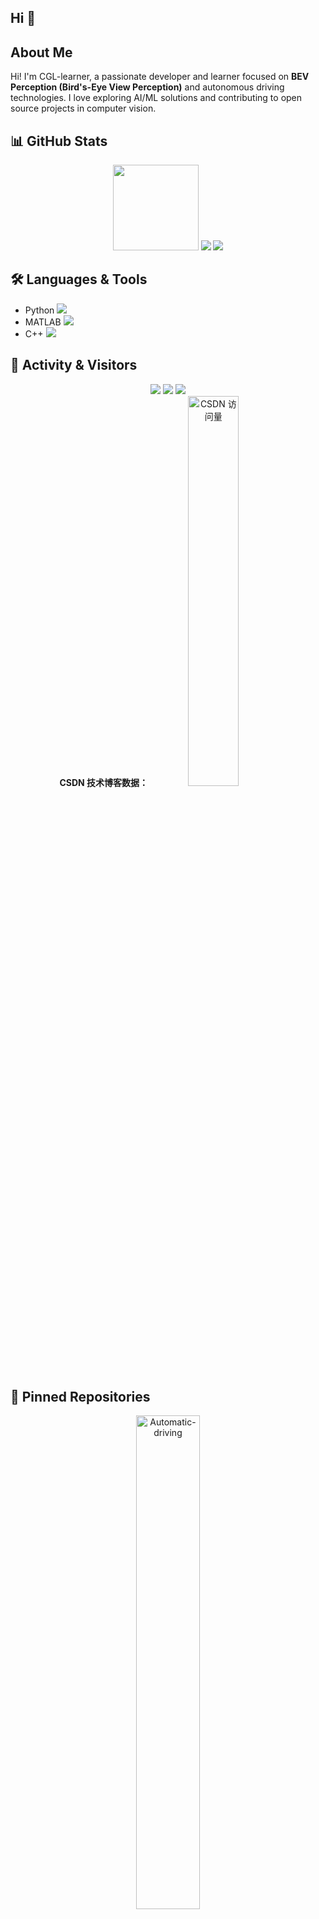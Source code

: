 ## Hi 👋  
## About Me  
Hi! I'm CGL-learner, a passionate developer and learner focused on **BEV Perception (Bird's-Eye View Perception)** and autonomous driving technologies. I love exploring AI/ML solutions and contributing to open source projects in computer vision.  


## 📊 GitHub Stats  
<div align="center">  
  <img height="137px" src="https://github-readme-stats.vercel.app/api?username=CGL-learner&hide_title=true&hide_border=true&show_icons=true&line_height=21&text_color=000&icon_color=000&bg_color=0,ea6161,ffc64d,fffc4d,52fa5a&theme=graywhite" />  
  <img src="https://github-readme-stats.vercel.app/api/top-langs/?username=CGL-learner&hide_title=true&hide_border=true&layout=compact&langs_count=6&text_color=000&icon_color=fff&bg_color=0,52fa5a,4dfcff,c64dff&theme=graywhite" />  
  <img src="https://metrics.lecoq.io/CGL-learner?template=classic&config.timezone=Asia/Shanghai" />  
</div>  


## 🛠️ Languages & Tools  
- Python <img src="https://img.shields.io/badge/Python-3776AB?logo=python&logoColor=white" />  
- MATLAB <img src="https://img.shields.io/badge/Matlab-E34F26?logo=Matlab&logoColor=white" />  
- C++ <img src="https://img.shields.io/badge/C++-orange?style=flat-square&logo=C++&logoColor=white" />  


## 👥 Activity & Visitors  
<div align="center">  
  <!-- GitHub 原生统计 -->  
  <img src="https://visitor-badge.glitch.me/badge?page_id=CGL-learner" />  
  <img src="https://activity-graph.herokuapp.com/graph?username=CGL-learner&theme=github-compact" />  
  <img src="https://github-readme-streak-stats.herokuapp.com/?user=CGL-learner" />  

  <!-- CSDN 统计卡片（保留部分） -->  
  <br />  
  <strong>CSDN 技术博客数据：</strong>  
  <img src="https://stats.justsong.cn/api/csdn?id=weixin_50422106" alt="CSDN 访问量" width="40%" />  
</div>  


## 📌 Pinned Repositories  
<div align="center">  
  <a href="https://github.com/CGL-learner/Automatic-driving">  
    <img src="https://github-readme-stats.vercel.app/api/pin/?username=CGL-learner&repo=Automatic-driving" alt="Automatic-driving" width="45%" />  
  </a>  
</div>  
